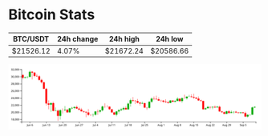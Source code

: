 # Bitcoin Stats

BTC/USDT|24h change|24h high|24h low|
|---|---|---|---|
|$21526.12|4.07%|$21672.24|$20586.66|

<img src="./chart.svg">
